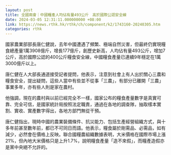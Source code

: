 ```yaml
---
layout: post
title: 全國兩會｜中國糧產人均佔有量493公斤　高於國際公認安全線
date: 2024-03-05 12:31:11.000000000 +08:00
link: https://news.rthk.hk/rthk/ch/component/k2/1743160-20240305.htm
categories: rthk
---
```


國家農業部部長唐仁健說，去年中國遭遇了頻繁、極端自然災害，但最終仍實現糧食總產量1萬3908億斤，增長177億斤，創歷史新高，人均佔有量493公斤，增加7公斤，高於國際公認的400公斤糧食安全線，中國糧食產量已連續9年穩定在1萬3000億斤以上。

唐仁健在人大部長通道接受記者提問，他表示，注意到社會上有人出於關心三農和糧食安全，提出疑問，這些人當中有些並不從事「三農」，有部分已離開「三農」事業多年，亦有些人則是家在農村。

他強調，現在的農村與以前已經完全不一樣，國家公布的糧食產量數字是真實可靠、完全可信，是國家統計局按照法定職責，通過在各地的調查隊，抽取樣本實割、實收、實產數字得出，各地方部門無從干預。

唐仁健指出，現時中國的農業裝備條件、抗災能力、包括生產經營組織方式，與十多年前甚至數年前，都已不可同日而語。他表示，糧食屬於剛需品、必需品，如有減少，必然會在價格上反映。聯合國糧農組織數據表明，大米價格在國際市場上漲21%，但內地大米價格只是上升1.7%，說明糧食產量「造不來假」，而糧產造假亦是黨中央絕不允許的。
